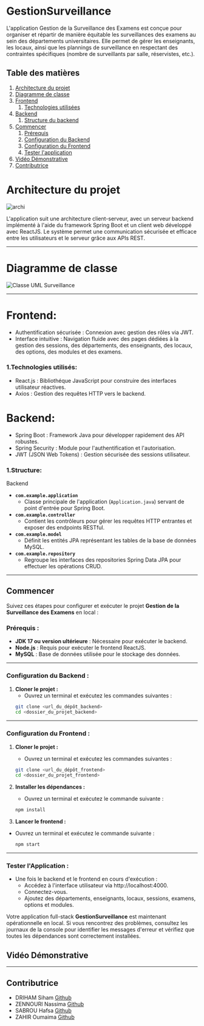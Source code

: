 # GestionSurveillance

L'application Gestion de la Surveillance des Examens est conçue pour organiser et répartir de manière équitable les surveillances des examens au sein des départements universitaires. Elle permet de gérer les enseignants, les locaux, ainsi que les plannings de surveillance en respectant des contraintes spécifiques (nombre de surveillants par salle, réservistes, etc.).

## Table des matières

1. [Architecture du projet](#architecture-du-projet)
2. [Diagramme de classe](#diagramme-de-calsse)
3. [Frontend](#frontend)  
   1. [Technologies utilisées](#technologies-utilisées)  
4. [Backend](#backend)  
   1. [Structure du backend](#structure)
5. [Commencer](#commencer)
   1. [Prérequis](#prérequis)  
   2. [Configuration du Backend](#configuration-du-backend)  
   3. [Configuration du Frontend](#configuration-du-frontend)  
   4. [Tester l'application](#tester-lapplication)  
6. [Vidéo Démonstrative](#vidéo-démonstrative)  
7. [Contributrice](#contributrice)  


# Architecture du projet
![archi](https://github.com/user-attachments/assets/b4013e4f-e5c7-448a-bc5b-98e9d2623083)

L'application suit une architecture client-serveur, avec un serveur backend implémenté à l'aide du framework Spring Boot et un client web développé avec ReactJS. Le système permet une communication sécurisée et efficace entre les utilisateurs et le serveur grâce aux APIs REST.

---
# Diagramme de classe
![Classe UML Surveillance](https://github.com/user-attachments/assets/768504a7-35e8-4c20-9e17-517b896c3a32)


---
# Frontend:
- Authentification sécurisée : Connexion avec gestion des rôles via JWT.
- Interface intuitive : Navigation fluide avec des pages dédiées à la gestion des sessions, des départements, des enseignants, des locaux, des options, des modules et des examens.

### 1.Technologies utilisés:
- React.js : Bibliothéque JavaScript pour construire des interfaces utilisateur réactives.
- Axios : Gestion des requêtes HTTP vers le backend.

# Backend:
- Spring Boot : Framework Java pour développer rapidement des API robustes.
- Spring Security : Module pour l'authentification et l'autorisation.
- JWT (JSON Web Tokens) : Gestion sécurisée des sessions utilisateur.

### 1.Structure:
Backend
- **`com.example.application`**  
  - Classe principale de l'application (`Application.java`) servant de point d'entrée pour Spring Boot.
- **`com.example.controller`**  
  - Contient les contrôleurs pour gérer les requêtes HTTP entrantes et exposer des endpoints RESTful.
- **`com.example.model`**  
  - Définit les entités JPA représentant les tables de la base de données MySQL.
- **`com.example.repository`**  
  - Regroupe les interfaces des repositories Spring Data JPA pour effectuer les opérations CRUD.

---
## Commencer

Suivez ces étapes pour configurer et exécuter le projet **Gestion de la Surveillance des Examens** en local :

### **Prérequis :**

- **JDK 17 ou version ultérieure** : Nécessaire pour exécuter le backend.
- **Node.js** : Requis pour exécuter le frontend ReactJS.
- **MySQL** : Base de données utilisée pour le stockage des données.

---

### **Configuration du Backend :**

1. **Cloner le projet :**
   - Ouvrez un terminal et exécutez les commandes suivantes :
   ```bash
   git clone <url_du_dépôt_backend>
   cd <dossier_du_projet_backend>
   ```

---

### **Configuration du Frontend :**

1. **Cloner le projet :**
   - Ouvrez un terminal et exécutez les commandes suivantes :
   ```bash
   git clone <url_du_dépôt_frontend>
   cd <dossier_du_projet_frontend>

   ```
2. **Installer les dépendances :**
   - Ouvrez un terminal et exécutez le commande suivante :
   ```bash
   npm install
   ```

2. **Lancer le frontend :**
 - Ouvrez un terminal et exécutez le commande suivante :
   ```bash
   npm start
   ```
---

### **Tester l'Application :**
- Une fois le backend et le frontend en cours d'exécution :
  - Accédez à l'interface utilisateur via http://localhost:4000.
  - Connectez-vous.
  - Ajoutez des départements, enseignants, locaux, sessions, examens, options et modules.

Votre application full-stack **GestionSurveillance** est maintenant opérationnelle en local. Si vous rencontrez des problèmes, consultez les journaux de la console pour identifier les messages d'erreur et vérifiez que toutes les dépendances sont correctement installées.

## Vidéo Démonstrative

---

## Contributrice
- DRIHAM Siham [Github](https://github.com/SihamDriham)
- ZENNOURI Nassima [Github](https://github.com/NassimaZENNOURI)
- SABROU Hafsa [Github](https://github.com/Hafsa1sa)
- ZAHIR Oumaima [Github](https://github.com/ZahirOuma)

